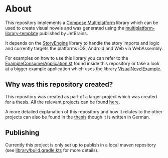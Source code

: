 # About

This repository implements a [Compose Multiplatform](https://www.jetbrains.com/help/kotlin-multiplatform-dev/compose-multiplatform.html)
library which can be used to create visual novels and was generated using the [multiplatform-library-template](https://github.com/Kotlin/multiplatform-library-template)
published by JetBrains. 

It depends on the [StoryEngine](https://github.com/fkuper-bth/StoryEngine)
library to handle the story imports and logic and currently targets the platforms iOS, Android and 
Web via WebAssembly.

For examples on how to use this library you can refer to the [ExampleConsumerApplication.kt](library/src/commonMain/kotlin/etc/utils/preview/ExampleConsumerApplication.kt)
found inside this repository or take a look at a bigger example application which uses the library 
[VisualNovelExample](https://github.com/fkuper-bth/VisualNovelExample).

## Why was this repository created?

This repository was created as part of a larger project which was created for a thesis. All the relevant projects
can be found [here](https://github.com/fkuper-bth).

A more detailed explanation of this repository and how it relates to the other projects can also be
found in the [thesis](https://github.com/fkuper-bth/Thesis) though it is written in German.

## Publishing

Currently this project is only set up to publish in a local maven repository 
(see [library/build.gradle.kts](library/build.gradle.kts) for more details).